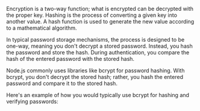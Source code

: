 Encryption is a two-way function; what is encrypted can be decrypted with the proper key. Hashing is the process of converting a given key into another value. A hash function is used to generate the new value according to a mathematical algorithm.





In typical password storage mechanisms, the process is designed to be one-way, meaning you don't decrypt a stored password. Instead, you hash the password and store the hash. During authentication, you compare the hash of the entered password with the stored hash.

Node.js commonly uses libraries like bcrypt for password hashing. With bcrypt, you don't decrypt the stored hash; rather, you hash the entered password and compare it to the stored hash.

Here's an example of how you would typically use bcrypt for hashing and verifying passwords: